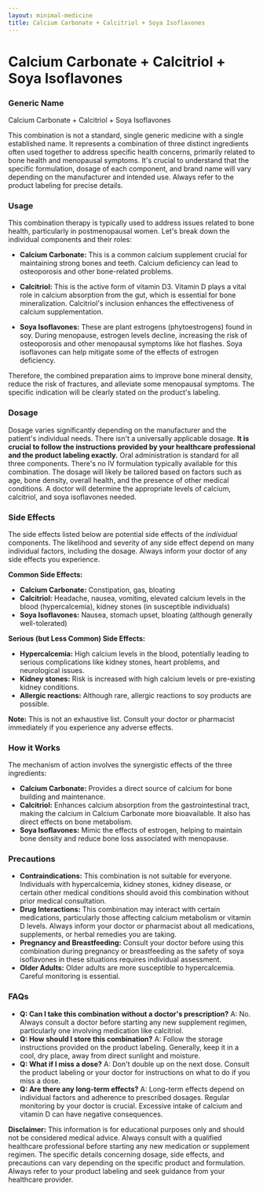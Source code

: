 ```yaml
---
layout: minimal-medicine
title: Calcium Carbonate + Calcitriol + Soya Isoflavones
---
```


# Calcium Carbonate + Calcitriol + Soya Isoflavones
### Generic Name
Calcium Carbonate + Calcitriol + Soya Isoflavones


This combination is not a standard, single generic medicine with a single established name.  It represents a combination of three distinct ingredients often used together to address specific health concerns, primarily related to bone health and menopausal symptoms.  It's crucial to understand that the specific formulation, dosage of each component, and brand name will vary depending on the manufacturer and intended use.  Always refer to the product labeling for precise details.


### Usage

This combination therapy is typically used to address issues related to bone health, particularly in postmenopausal women.  Let's break down the individual components and their roles:

* **Calcium Carbonate:** This is a common calcium supplement crucial for maintaining strong bones and teeth.  Calcium deficiency can lead to osteoporosis and other bone-related problems.

* **Calcitriol:** This is the active form of vitamin D3. Vitamin D plays a vital role in calcium absorption from the gut, which is essential for bone mineralization. Calcitriol's inclusion enhances the effectiveness of calcium supplementation.

* **Soya Isoflavones:** These are plant estrogens (phytoestrogens) found in soy.  During menopause, estrogen levels decline, increasing the risk of osteoporosis and other menopausal symptoms like hot flashes. Soya isoflavones can help mitigate some of the effects of estrogen deficiency.

Therefore, the combined preparation aims to improve bone mineral density, reduce the risk of fractures, and alleviate some menopausal symptoms. The specific indication will be clearly stated on the product's labeling.


### Dosage

Dosage varies significantly depending on the manufacturer and the patient's individual needs.  There isn't a universally applicable dosage. **It is crucial to follow the instructions provided by your healthcare professional and the product labeling exactly.**  Oral administration is standard for all three components.  There's no IV formulation typically available for this combination.  The dosage will likely be tailored based on factors such as age, bone density, overall health, and the presence of other medical conditions. A doctor will determine the appropriate levels of calcium, calcitriol, and soya isoflavones needed.


### Side Effects

The side effects listed below are potential side effects of the *individual* components. The likelihood and severity of any side effect depend on many individual factors, including the dosage.  Always inform your doctor of any side effects you experience.

**Common Side Effects:**

* **Calcium Carbonate:** Constipation, gas, bloating
* **Calcitriol:** Headache, nausea, vomiting, elevated calcium levels in the blood (hypercalcemia), kidney stones (in susceptible individuals)
* **Soya Isoflavones:** Nausea, stomach upset, bloating (although generally well-tolerated)

**Serious (but Less Common) Side Effects:**

* **Hypercalcemia:**  High calcium levels in the blood, potentially leading to serious complications like kidney stones, heart problems, and neurological issues.
* **Kidney stones:**  Risk is increased with high calcium levels or pre-existing kidney conditions.
* **Allergic reactions:** Although rare, allergic reactions to soy products are possible.

**Note:** This is not an exhaustive list.  Consult your doctor or pharmacist immediately if you experience any adverse effects.


### How it Works

The mechanism of action involves the synergistic effects of the three ingredients:

* **Calcium Carbonate:** Provides a direct source of calcium for bone building and maintenance.
* **Calcitriol:**  Enhances calcium absorption from the gastrointestinal tract, making the calcium in Calcium Carbonate more bioavailable. It also has direct effects on bone metabolism.
* **Soya Isoflavones:** Mimic the effects of estrogen, helping to maintain bone density and reduce bone loss associated with menopause.


### Precautions

* **Contraindications:** This combination is not suitable for everyone.  Individuals with hypercalcemia, kidney stones, kidney disease, or certain other medical conditions should avoid this combination without prior medical consultation.
* **Drug Interactions:**  This combination may interact with certain medications, particularly those affecting calcium metabolism or vitamin D levels.  Always inform your doctor or pharmacist about all medications, supplements, or herbal remedies you are taking.
* **Pregnancy and Breastfeeding:**  Consult your doctor before using this combination during pregnancy or breastfeeding as the safety of soya isoflavones in these situations requires individual assessment.
* **Older Adults:** Older adults are more susceptible to hypercalcemia. Careful monitoring is essential.


### FAQs

* **Q: Can I take this combination without a doctor's prescription?**  A:  No.  Always consult a doctor before starting any new supplement regimen, particularly one involving medication like calcitriol.
* **Q: How should I store this combination?** A: Follow the storage instructions provided on the product labeling. Generally, keep it in a cool, dry place, away from direct sunlight and moisture.
* **Q: What if I miss a dose?** A:  Don't double up on the next dose.  Consult the product labeling or your doctor for instructions on what to do if you miss a dose.
* **Q: Are there any long-term effects?** A: Long-term effects depend on individual factors and adherence to prescribed dosages.  Regular monitoring by your doctor is crucial.  Excessive intake of calcium and vitamin D can have negative consequences.


**Disclaimer:** This information is for educational purposes only and should not be considered medical advice. Always consult with a qualified healthcare professional before starting any new medication or supplement regimen.  The specific details concerning dosage, side effects, and precautions can vary depending on the specific product and formulation.  Always refer to your product labeling and seek guidance from your healthcare provider.
